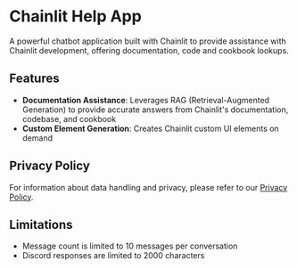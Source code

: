 # Chainlit Help App

A powerful chatbot application built with Chainlit to provide assistance with Chainlit development, offering documentation, code and cookbook lookups.

## Features

- **Documentation Assistance**: Leverages RAG (Retrieval-Augmented Generation) to provide accurate answers from Chainlit's documentation, codebase, and cookbook
- **Custom Element Generation**: Creates Chainlit custom UI elements on demand

## Privacy Policy

For information about data handling and privacy, please refer to our [Privacy Policy](https://drive.google.com/file/d/1NLFzsXgWJki0DdiMsS2NMZ44FpWJpp1Q/view?usp=sharing).

## Limitations

- Message count is limited to 10 messages per conversation
- Discord responses are limited to 2000 characters

